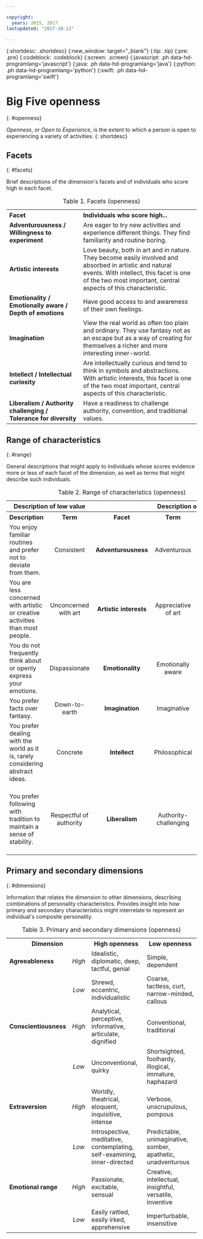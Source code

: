 ```yaml
---

copyright:
  years: 2015, 2017
lastupdated: "2017-10-12"

---
```


{:shortdesc: .shortdesc}
{:new_window: target="_blank"}
{:tip: .tip}
{:pre: .pre}
{:codeblock: .codeblock}
{:screen: .screen}
{:javascript: .ph data-hd-programlang='javascript'}
{:java: .ph data-hd-programlang='java'}
{:python: .ph data-hd-programlang='python'}
{:swift: .ph data-hd-programlang='swift'}

# Big Five openness
{: #openness}

*Openness*, or *Open to Experience*, is the extent to which a person is open to experiencing a variety of activities.
{: shortdesc}

## Facets
{: #facets}

Brief descriptions of the dimension's facets and of individuals who score high in each facet.

<table>
  <caption>Table 1. Facets (openness)</caption>
  <tr>
    <th style="text-align:left">Facet</th>
    <th style="text-align:left">Individuals who score high...</th>
  </tr>
  <tr>
    <td><strong>Adventurousness / Willingness to experiment</strong></td>
    <td>Are eager to try new activities and experience different things.
    They find familiarity and routine boring.</td>
  </tr>
  <tr>
    <td><strong>Artistic interests</strong></td>
    <td>Love beauty, both in art and in nature. They become easily involved
    and absorbed in artistic and natural events. With intellect, this facet
    is one of the two most important, central aspects of this
    characteristic.</td>
  </tr>
  <tr>
    <td><strong>Emotionality / Emotionally aware / Depth of emotions</strong></td>
    <td>Have good access to and awareness of their own feelings.</td>
  </tr>
  <tr>
    <td><strong>Imagination</strong></td>
    <td>View the real world as often too plain and ordinary. They use
    fantasy not as an escape but as a way of creating for themselves a
    richer and more interesting inner-world.</td>
  </tr>
  <tr>
    <td><strong>Intellect / Intellectual curiosity</strong></td>
    <td>Are intellectually curious and tend to think in symbols and
    abstractions. With artistic interests, this facet is one of the two
    most important, central aspects of this characteristic.</td>
  </tr>
  <tr>
    <td><strong>Liberalism / Authority challenging / Tolerance for diversity</strong></td>
    <td>Have a readiness to challenge authority, convention, and traditional
    values.</td>
  </tr>
</table>

## Range of characteristics
{: #range}

General descriptions that might apply to individuals whose scores evidence more or less of each facet of the dimension, as well as terms that might describe such individuals.

<table>
  <caption>Table 2. Range of characteristics (openness)</caption>
  <tr>
    <th colspan="2" style="text-align:center">Description of low value</th>
    <th></th>
    <th colspan="2" style="text-align:center">Description of high value</th>
  </tr>
  <tr>
    <th style="text-align:left; width: 23%">Description</th>
    <th style="text-align:center; width: 16%">Term</th>
    <th style="text-align:center; width: 16%">Facet</th>
    <th style="text-align:center; width: 16%">Term</th>
    <th style="text-align:right">Description</th>
  </tr>
    <tr>
    <td style="text-align:left">You enjoy familiar routines and prefer not to deviate from them.</td>
    <td style="text-align:center">Consistent</td>
    <td style="text-align:center"><strong>Adventurousness</strong></td>
    <td style="text-align:center">Adventurous</td>
    <td style="text-align:right">You are eager to experience new things.</td>
  </tr>
  <tr>
    <td style="text-align:left">You are less concerned with artistic or creative activities than most people.</td>
    <td style="text-align:center">Unconcerned with art</td>
    <td style="text-align:center"><strong>Artistic interests</strong></td>
    <td style="text-align:center">Appreciative of art</td>
    <td style="text-align:right">You enjoy beauty and seek out creative experiences.</td>
  </tr>
  <tr>
    <td style="text-align:left">You do not frequently think about or openly express your emotions.</td>
    <td style="text-align:center">Dispassionate</td>
    <td style="text-align:center"><strong>Emotionality</strong></td>
    <td style="text-align:center">Emotionally aware</td>
    <td style="text-align:right">You are aware of your feelings and how to express them.</td>
  </tr>
  <tr>
    <td style="text-align:left">You prefer facts over fantasy.</td>
    <td style="text-align:center">Down-to-earth</td>
    <td style="text-align:center"><strong>Imagination</strong></td>
    <td style="text-align:center">Imaginative</td>
    <td style="text-align:right">You have a wild imagination.</td>
  </tr>
  <tr>
    <td style="text-align:left">You prefer dealing with the world as it is, rarely considering
    abstract ideas.</td>
    <td style="text-align:center">Concrete</td>
    <td style="text-align:center"><strong>Intellect</strong></td>
    <td style="text-align:center">Philosophical</td>
    <td style="text-align:right">You are open to and intrigued by new ideas and love to explore them.</td>
  </tr>
  <tr>
    <td style="text-align:left">You prefer following with tradition to maintain a sense of stability.</td>
    <td style="text-align:center">Respectful of authority</td>
    <td style="text-align:center"><strong>Liberalism</strong></td>
    <td style="text-align:center">Authority-challenging</td>
    <td style="text-align:right">You prefer to challenge authority and traditional values to help bring about change.</td>
  </tr>
</table>

## Primary and secondary dimensions
{: #dimensions}

Information that relates the dimension to other dimensions, describing combinations of personality characteristics. Provides insight into how primary and secondary characteristics might interrelate to represent an individual's composite personality.

<table>
  <caption>Table 3. Primary and secondary dimensions (openness)</caption>
  <tr>
    <th colspan="2" style="width:30%">Dimension</th>
    <th style="width:35%">High openness</th>
    <th style="width:35%">Low openness</th>
  </tr>
  <tr>
    <td style="text-align:left"><strong>Agreeableness</strong></td>
    <td style="text-align:center"><em>High</em></td>
    <td>Idealistic, diplomatic, deep, tactful, genial</td>
    <td>Simple, dependent</td>
  </tr>
  <tr>
    <td></td>
    <td style="text-align:center"><em>Low</em></td>
    <td>Shrewd, eccentric, individualistic</td>
    <td>Coarse, tactless, curt, narrow-minded, callous</td>
  </tr>
  <tr>
    <td style="text-align:left"><strong>Conscientiousness</strong></td>
    <td style="text-align:center"><em>High</em></td>
    <td>Analytical, perceptive, informative, articulate, dignified</td>
    <td>Conventional, traditional</td>
  </tr>
  <tr>
    <td></td>
    <td style="text-align:center"><em>Low</em></td>
    <td>Unconventional, quirky</td>
    <td>Shortsighted, foolhardy, illogical, immature, haphazard</td>
  </tr>
  <tr>
    <td style="text-align:left"><strong>Extraversion</strong></td>
    <td style="text-align:center"><em>High</em></td>
    <td>Worldly, theatrical, eloquent, inquisitive, intense</td>
    <td>Verbose, unscrupulous, pompous</td>
  </tr>
  <tr>
    <td></td>
    <td style="text-align:center"><em>Low</em></td>
    <td>Introspective, meditative, contemplating, self-examining, inner-directed</td>
    <td>Predictable, unimaginative, somber, apathetic, unadventurous</td>
  </tr>
  <tr>
    <td style="text-align:left"><strong>Emotional range</strong></td>
    <td style="text-align:center"><em>High</em></td>
    <td>Passionate, excitable, sensual</td>
    <td>Creative, intellectual, insightful, versatile, inventive</td>
  </tr>
  <tr>
    <td></td>
    <td style="text-align:center"><em>Low</em></td>
    <td>Easily rattled, easily irked, apprehensive</td>
    <td>Imperturbable, insensitive</td>
  </tr>
</table>
